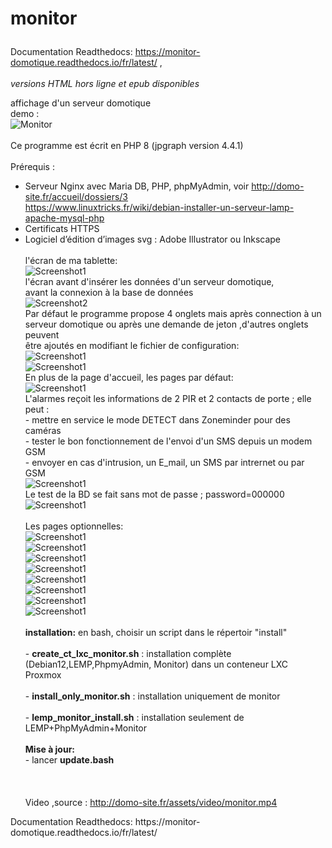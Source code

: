 # monitor  <p>
Documentation Readthedocs: https://monitor-domotique.readthedocs.io/fr/latest/ ,<br>  
*versions HTML hors ligne et epub disponibles*</p>


affichage d'un serveur domotique<br>demo : <br>
<img src="readme_img/monitor.gif" alt="Monitor" style="max-width: 100%;"><br><br>
Ce programme est écrit en PHP 8 (jpgraph version 4.4.1) <br><br>
Prérequis :
-	Serveur Nginx avec Maria DB, PHP, phpMyAdmin, voir http://domo-site.fr/accueil/dossiers/3<br>
https://www.linuxtricks.fr/wiki/debian-installer-un-serveur-lamp-apache-mysql-php <br>
-	Certificats HTTPS<br>
-	Logiciel d’édition d’images svg : Adobe Illustrator ou Inkscape<br><br>
l'écran de ma tablette:<br>
<img src="readme_img/image1a.jpg" alt="Screenshot1" style="max-width: 100%;"><br>
l'écran avant d'insérer les données d'un serveur domotique,<br> avant la connexion à la base de données<br>
<img src="readme_img/image2.jpg" alt="Screenshot2" style="max-width: 100%;"><br>
Par défaut le programme propose 4 onglets mais après connection à un <br>serveur domotique ou après une demande de jeton ,d'autres onglets peuvent <br>être ajoutés en modifiant le fichier de configuration:<br>
<img src="readme_img/image3.jpg" alt="Screenshot1" style="max-width: 100%;"><br>
<img src="readme_img/image4.jpg" alt="Screenshot1" style="max-width: 100%;"><br>
En plus de la page d'accueil, les pages par défaut:<br>
<img src="readme_img/image6.jpg" alt="Screenshot1" style="max-width: 100%;"><br>
L'alarmes reçoit les informations de 2 PIR et 2 contacts de porte ; elle peut :<br>- mettre en service le mode DETECT dans Zoneminder pour des caméras<br>- tester le bon fonctionnement de l'envoi d'un SMS depuis un modem GSM <br>- envoyer en cas d'intrusion, un E_mail, un SMS par intrernet ou par GSM<br> 
<img src="readme_img/image7.jpg" alt="Screenshot1" style="max-width: 100%;"><br>
Le test de la BD se fait sans mot de passe ; password=000000<br>
<img src="readme_img/image8.jpg" alt="Screenshot1" style="max-width: 100%;"><br><br>
Les pages optionnelles:<br>
<img src="readme_img/image5.jpg" alt="Screenshot1" style="max-width: 100%;"><br>
<img src="readme_img/image9.jpg" alt="Screenshot1" style="max-width: 100%;"><br>
<img src="readme_img/image10.jpg" alt="Screenshot1" style="max-width: 100%;"><br>
<img src="readme_img/image11.jpg" alt="Screenshot1" style="max-width: 100%;"><br>
<img src="readme_img/image12.jpg" alt="Screenshot1" style="max-width: 100%;"><br>
<img src="readme_img/image13.jpg" alt="Screenshot1" style="max-width: 100%;"><br>
<img src="readme_img/image14.jpg" alt="Screenshot1" style="max-width: 100%;"><br>
<img src="readme_img/image15.jpg" alt="Screenshot1" style="max-width: 100%;"><br>
<br> <strong>installation:</strong> en bash, choisir un script dans le répertoir "install" <br><br>- <strong>create_ct_lxc_monitor.sh</strong> : installation complète (Debian12,LEMP,PhpmyAdmin, Monitor) dans un conteneur LXC Proxmox<br><br>- <strong>install_only_monitor.sh</strong> : installation uniquement de monitor<br><br>- <strong>lemp_monitor_install.sh</strong> : installation seulement de LEMP+PhpMyAdmin+Monitor <br><br><strong>Mise à jour:</strong><br>- lancer <strong>update.bash</strong><br><br>
<br><br>Video ,source : http://domo-site.fr/assets/video/monitor.mp4<br>
  <p>Documentation Readthedocs: https://monitor-domotique.readthedocs.io/fr/latest/  </p>
